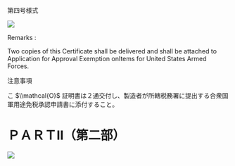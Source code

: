 第四号様式

![](https://www.nta.go.jp/tmp/98f4a399-66b1-433c-abf9-de4d10accfe8/images/bf51b928e30d94636ba6243d49bbb10bba0d263f7fe589664b6a6725df45d6a8.jpg)

Remarks :

Two copies of this Certificate shall be delivered and shall be attached to Application for Approval Exemption onItems for United States Armed Forces.

注意事項

こ $\\mathcal{O}$ 証明書は２通交付し、製造者が所轄税務署に提出する合衆国軍用途免税承認申請書に添付すること。

# ＰＡＲＴⅡ（第二部）

![](https://www.nta.go.jp/tmp/98f4a399-66b1-433c-abf9-de4d10accfe8/images/8c95693971883e315cb8e3007bd6ae849e4ecffa29b14e8fa5adb6b75cdd7405.jpg)